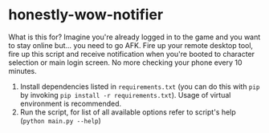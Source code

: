 # honestly-wow-notifier

What is this for? Imagine you're already logged in to the game and you want to stay online but... you need to go AFK. Fire up your remote desktop tool, fire up this script and receive notification when you're booted to character selection or main login screen. No more checking your phone every 10 minutes.

1. Install dependencies listed in `requirements.txt` (you can do this with `pip` by invoking `pip install -r requirements.txt`). Usage of virtual environment is recommended.
2. Run the script, for list of all available options refer to script's help (`python main.py --help`)
